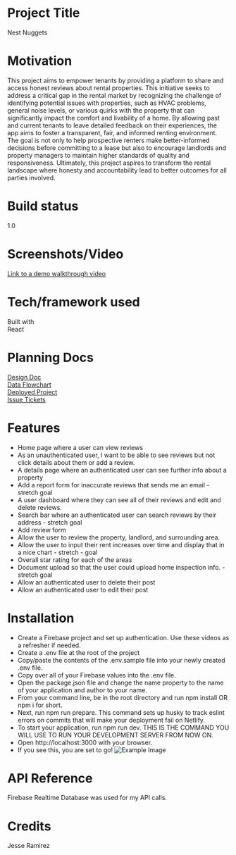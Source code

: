 # **Project Title**  
Nest Nuggets  

# **Motivation**  
This project aims to empower tenants by providing a platform to share and access honest reviews about rental properties. This initiative seeks to address a critical gap in the rental market by recognizing the challenge of identifying potential issues with properties, such as HVAC problems, general noise levels, or various quirks with the property that can significantly impact the comfort and livability of a home. By allowing past and current tenants to leave detailed feedback on their experiences, the app aims to foster a transparent, fair, and informed renting environment. The goal is not only to help prospective renters make better-informed decisions before committing to a lease but also to encourage landlords and property managers to maintain higher standards of quality and responsiveness. Ultimately, this project aspires to transform the rental landscape where honesty and accountability lead to better outcomes for all parties involved.

# **Build status**  
1.0  

# **Screenshots/Video**  
[Link to a demo walkthrough video](https://drive.google.com/file/d/1dGiXw3o6N1XQfL06IbAocRQ9JDfGc6zL/view?usp=sharing)  

# **Tech/framework used**  
Built with  
React  

# **Planning Docs**  
[Design Doc](https://drive.google.com/file/d/1y_8Nk5bb_w8uC-CBfwz9N1xtQcoyLFZO/view?usp=sharing)  
[Data Flowchart](https://drawsql.app/teams/jesses-team-7/diagrams/nest-nuggets)  
[Deployed Project](https://deploy-preview-49--nestnuggets.netlify.app/)  
[Issue Tickets](https://github.com/jgramirez0210/NestNuggets/issues)  

# **Features**  
- Home page where a user can view reviews  
- As an unauthenticated user, I want to be able to see reviews but not click details about them or add a review.  
- A details page where an authenticated user can see further info about a property   
- Add a report form for inaccurate reviews that sends me an email - stretch goal   
- A user dashboard where they can see all of their reviews and edit and delete reviews.   
- Search bar where an authenticated user can search reviews by their address - stretch goal  
- Add review form  
- Allow the user to review the property, landlord, and surrounding area.  
- Allow the user to input their rent increases over time and display that in a nice chart - stretch - goal  
- Overall star rating for each of the areas   
- Document upload so that the user could upload home inspection info. - stretch goal  
- Allow an authenticated user to delete their post  
- Allow an authenticated user to edit their post  

# **Installation**
- Create a Firebase project and set up authentication. Use these videos as a refresher if needed.
- Create a .env file at the root of the project
- Copy/paste the contents of the .env.sample file into your newly created .env file.
- Copy over all of your Firebase values into the .env file.
- Open the package.json file and change the name property to the name of your application and author to your name.
- From your command line, be in the root directory and run npm install OR npm i for short.
- Next, run npm run prepare. This command sets up husky to track eslint errors on commits that will make your deployment fail on Netlify.
- To start your application, run npm run dev. THIS IS THE COMMAND YOU WILL USE TO RUN YOUR DEVELOPMENT SERVER FROM NOW ON.
- Open http://localhost:3000 with your browser.
- If you see this, you are set to go! ![Example Image](https://user-images.githubusercontent.com/29741570/177615077-9b6a75bc-0260-4d29-bb88-bd95a3140687.png)

# **API Reference**
Firebase Realtime Database was used for my API calls.

# **Credits**
Jesse Ramirez

  
